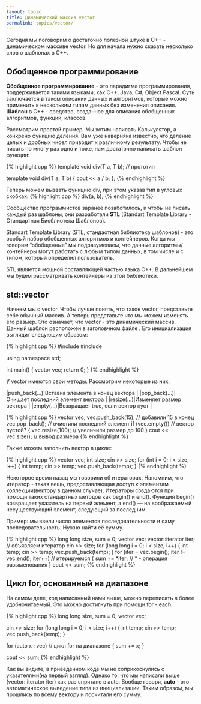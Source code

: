 ```yaml
---
layout: topic
title: Динамический массив vector
permalink: topics/vector/
---
```

Сегодня мы поговорим о достаточно полезной штуке в C++ - динамическом массиве vector. Но для начала нужно сказать несколько слов о шаблонах в С++.

## Обобщенное программирование 
**Обобщенное программирование** - это парадигма программирования, поддерживается такими языками, как C++, Java, C#, Object Pascal. Суть заключается в таком описании данных и алгоритмов, которые можно применить к нескольким типам данных без изменения описания. **Шаблон** в C++ - средство, созданное для описания обобщенных алгоритмов, функций, классов.

Рассмотрим простой пример. Мы хотим написать Калькулятор, а конкрено функцию деления. Вам уже наверняка известно, что деление целых и дробных чисел приводит к различному результату. Чтобы не писать по многу раз одно и тоже, нам достаточно написать шаблон функции:

{% highlight cpp %}
template<typename T>
void div(T a, T b); // прототип

template<typename T>
void div(T a, T b)
{
	cout <<  a / b;
};
{% endhighlight %}

Теперь можем вызвать функцию div, при этом указав тип в угловых скобках.
{% highlight cpp %}
div<double>(a, b);
{% endhighlight %}
  
Сообщество программистов заранее позаботилось, и чтобы не писать каждый раз шаблоны, они разработали **STL** (Standart Template Library - Стандартная Биоблиотека Шаблонов).

Standart Template Library (STL, стандаотная библиотека шаблонов) - это особый набор обобщенных алгоритмов и контейнеров. Когда мы говорим “обобщенные” мы подразумеваем, что данные алгоритмы/контейнеры могут работать с любым типом данных, в том числе и с типом, который определил пользователь.

STL является мощной составляющей частью языка C++. В дальнейшем мы будем рассматривать контейнеры из этой библиотеки.

## std::vector

Начнем мы с vector. Чтобы лучше понять, что такое vector, представьте себе обычный массив. А теперь представьте что мы можем изменять его размер. Это означает, что vector - это динамический массив. Данный шаблон расположен в заголовчном файле <vector>. Его инициализация выглядит следующим образом:
  
{% highlight cpp %}
#include <iostream>
#include <vector>

using namespace std;

int main()
{
	vector<int> vec;
	return 0;
}
{% endhighlight %}

У vector имеются свои методы. Рассмотрим некоторые из них.

|push_back(...)|Вставка элемента в конец вектора |
|pop_back(...)|Очищает последний элемент вектора |
|resize(...)|Изменяет размер вектора |
|empty(...)|Возвращает true, если вектор пуст |

{% highlight cpp %}
vector<int> vec;
vec.push_back(15); // добавили 15 в конец
vec.pop_back(); // очистили последний элемент
if (vec.empty()) // вектор пустой?
{
	vec.resize(100); // увеличили размер до 100
}
cout << vec.size(); // вывод размера
{% endhighlight %}

Также можем заполнить вектор в цикле:

{% highlight cpp %}
vector<int> vec;
int size;
cin >> size;
for (int i = 0; i < size; i++)
{
	int temp;
	cin >> temp;
	vec.push_back(temp);
}
{% endhighlight %}
	
Некоторое время назад мы говорили об итераторах. Напомним, что итератор - такая вещь, предоставляющая доступ к элементам коллекции(вектору в данном случае). Итераторы создаются при помощи таких стандартных методов как begin() и end(). Функция begin() возвращает указатель на первый элемент, а end() — на воображаемый несуществующий элемент, следующий за последним.

Пример: мы ввели число элементов последовательности и саму последовательность. Нужно найти её сумму.

{% highlight cpp %}
long long size, sum = 0;
vector<long long> vec;
vector<long long>::iterator iter; // объявляем итератор
cin >> size;
for (long long i = 0; i < size; i++)
{
	int temp;
	cin >> temp;
	vec.push_back(temp);
}
for (iter = vec.begin(); iter != vec.end(); iter++) // итерируемся
{
	sum += *iter; // * - операция разыменования
}
cout << sum;
{% endhighlight %}

## Цикл for, основанный на диапазоне

На самом деле, код написанный нами выше, можно переписать в более удобночитаемый. Это можно достигнуть при помощи for - each.

{% highlight cpp %}
long long size, sum = 0;
vector<long long> vec;
	
cin >> size;
for (long long i = 0; i < size; i++)
{
	int temp;
	cin >> temp;
	vec.push_back(temp);
}
	
for (auto x : vec) // цикл for на диапазоне
{
	sum += x;
}

cout << sum;
{% endhighlight %}

Как вы видите, в приведенном коде мы не соприкоснулись с указателями(на первый взгляд). Однако то, что мы написали выше (vector<long long>::iterator iter) как раз спрятано в auto. Вообще говоря, **auto** - это автоматическое выведение типа из инициализации. Таким образом, мы прошлись по всему вектору и посчитали его сумму.
